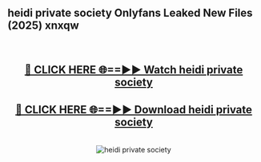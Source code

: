 <h2>heidi private society Onlyfans Leaked New Files (2025) xnxqw</h2>
<br>
<div align="center">
<h2><a href="https://mediafiles.top/heidi_private_society&ref=git" rel="nofollow">🔴 CLICK HERE 🌐==►► Watch heidi private society</a></h2>
<h2><a href="https://mediafiles.top/heidi_private_society&ref=git" rel="nofollow">🔴 CLICK HERE 🌐==►► Download heidi private society</a></h2>
<br>
<a href="https://mediafiles.top/heidi_private_society&ref=git" rel="nofollow" data-target="animated-image.originalLink"><img src="https://i.ibb.co.com/xMMVF88/686577567.gif" alt="heidi private society" style="max-width: 100%; display: inline-block;" data-target="animated-image.originalImage"></a>
</div>
<br>
<br>